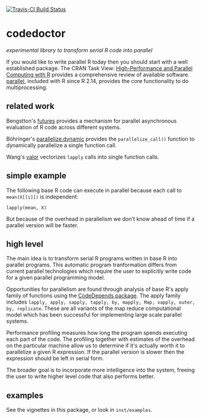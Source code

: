 [![Travis-CI Build
Status](https://travis-ci.org/clarkfitzg/codedoctor.svg?branch=master)](https://travis-ci.org/clarkfitzg/codedoctor)

# codedoctor

_experimental library to transform serial R code into parallel_

If you would like to write parallel R today then you should start with a
well established package. The CRAN Task View: [High-Performance and
Parallel Computing with
R](https://cran.r-project.org/web/views/HighPerformanceComputing.html)
provides a comprehensive review of available software.
[parallel](https://stat.ethz.ch/R-manual/R-devel/library/parallel/doc/parallel.pdf),
included with R since R 2.14, provides the core functionality to do
multiprocessing.

## related work

Bengstton's
[futures](https://cran.r-project.org/web/packages/future/index.html)
provides a mechanism for parallel asynchronous evaluation of R code
across different systems.

Böhringer's
[parallelize.dynamic](https://cran.r-project.org/package=parallelize.dynamic)
provides the `parallelize_call()` function to dynamically parallelize a
single function call.

Wang's [valor](https://github.com/wanghc78/valor) vectorizes `lapply` calls
into single function calls.

## simple example

The following base R code can execute in parallel because each call
to `mean(X[[i]])` is independent:

```{R}
lapply(mean, X)
```

But because of the overhead in parallelism we don't know ahead of time if
a parallel version will be faster.

## high level

The main idea is to transform serial R programs written in base R into
parallel programs. This automatic program tranformation differs from
current parallel technologies which require the user to explicitly write
code for a given parallel programming model.

Opportunities for parallelism are found through analysis of base R's apply
family of functions using the [CodeDepends
package](https://cran.r-project.org/web/packages/CodeDepends/index.html).
The apply family includes `lapply, apply, sapply, tapply, by,
mapply, Map, vapply, outer, by, replicate`. These are all variants of the
map reduce computational model which has been successful for implementing
large scale parallel systems.

Performance profiling measures how long the program spends executing each
part of the code. The profiling together with estimates of the overhead on
the particular machine allow us to determine if it's actually worth it to
parallelize a given R expression.  If the parallel version is slower then
the expression should be left in serial form.

The broader goal is to incorporate more intelligence into the system,
freeing the user to write higher level code that also performs better.

## examples

See the vignettes in this package, or look in `inst/examples`.

